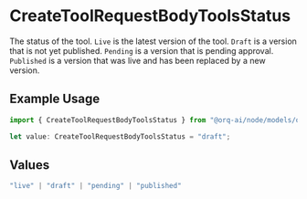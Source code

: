 # CreateToolRequestBodyToolsStatus

The status of the tool. `Live` is the latest version of the tool. `Draft` is a version that is not yet published. `Pending` is a version that is pending approval. `Published` is a version that was live and has been replaced by a new version.

## Example Usage

```typescript
import { CreateToolRequestBodyToolsStatus } from "@orq-ai/node/models/operations";

let value: CreateToolRequestBodyToolsStatus = "draft";
```

## Values

```typescript
"live" | "draft" | "pending" | "published"
```
